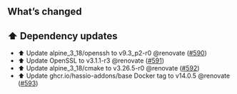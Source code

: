## What’s changed

## ⬆️ Dependency updates

- ⬆️ Update alpine_3_18/openssh to v9.3_p2-r0 @renovate ([#590](https://github.com/hassio-addons/addon-ssh/pull/590))
- ⬆️ Update OpenSSL to v3.1.1-r3 @renovate ([#591](https://github.com/hassio-addons/addon-ssh/pull/591))
- ⬆️ Update alpine_3_18/cmake to v3.26.5-r0 @renovate ([#592](https://github.com/hassio-addons/addon-ssh/pull/592))
- ⬆️ Update ghcr.io/hassio-addons/base Docker tag to v14.0.5 @renovate ([#593](https://github.com/hassio-addons/addon-ssh/pull/593))

